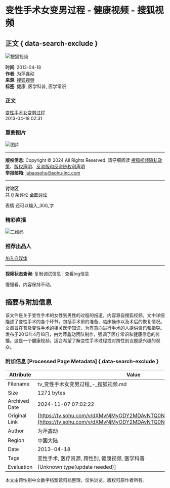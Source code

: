 # 变性手术女变男过程 - 健康视频 - 搜狐视频 

## 正文 { data-search-exclude }


![搜狐视频](https://css.tv.itc.cn/channel/header-images/logo-tv-mini.gif)

**时间**: 2013-04-18  
**作者**: 为萍鑫动  
**来源**: [搜狐视频](https://tv.sohu.com)  
**标签**: 健康, 医学科普, 医学常识  

### 正文

[变性手术女变男过程](javascript:void(0); "变性手术女变男过程")  
2013-04-18 02:31  

### 重要图片

![图片](http://e3f49eaa46b57.cdn.sohucs.com/c_fit,w_200,h_200/2019/9/10/16/2/MTAwMTE0XzE1NjgxMDI1NjAwMzg=.jpg)

---

**版权信息**: Copyright © 2024 All Rights Reserved. 请仔细阅读 [搜狐视频隐私政策](https://tv.sohu.com/upload/privacy/index.html)、[版权声明](https://intro.sohu.com/#/copyright)、[反盗版和反盗链权利声明](https://tv.sohu.com/s2016/piracy/index.shtml)  
**举报邮箱**: [jubaosohu@sohu-inc.com](mailto:jubaosohu@sohu-inc.com)   

---

**讨论区**  
共 [0](# "全部评论") 条评论 [全部评论](# "全部评论")  

表情 还可以输入_300_字  

### 精彩直播

![二维码](https://photocdn.tv.itc.cn/img/bd_mc_jf_zj.png)  

### 推荐出品人

[加入自媒体](https://tv.sohu.com/s/my/user/media/index.html) 

---

**视频状态查询**: 复制调试信息 | 查看log信息

慢慢看，内容保持不动。

## 摘要与附加信息

<!-- tcd_abstract -->
该文件是关于变性手术的女性到男性的过程的报道，内容源自搜狐视频。文中详细描述了变性手术的各个环节，包括手术前的准备、临床操作以及术后的恢复情况。文章旨在普及变性手术的相关医学知识，为有意向进行手术的人提供资讯和指导。发布于2013年4月18日，由为萍鑫动团队制作，强调了医疗常识和健康信息的传播。这是一个健康视频，适合希望了解变性手术过程或对跨性别议题感兴趣的观众。
<!-- tcd_abstract_end -->

### 附加信息 [Processed Page Metadata] { data-search-exclude }

| Attribute       | Value                                  |
|-----------------|----------------------------------------|
| Filename        | tv_变性手术女变男过程_-_搜狐视频.md                             |
| Size            | 1271 bytes                           |
| Archived Date   | 2024-11-07 07:02:22                             |
| Original Link   | [https://tv.sohu.com/v/dXMvNjMyODY2MDAvNTQ0NzA5OTUuc2h0bWw=.html](https://tv.sohu.com/v/dXMvNjMyODY2MDAvNTQ0NzA5OTUuc2h0bWw=.html)                       |
| Author          | 为萍鑫动                               |
| Region          | 中国大陆                               |
| Date            | 2013-04-18                                 |
| Tags            | 变性手术, 医疗资源, 跨性别, 健康视频, 医学科普                                 |
| Evaluation            | [Unknown type(update needed)]                                 |
<!-- tcd_table_end -->

本文由跨性别中文数字档案馆归档整理，仅供浏览。版权归原作者所有。
